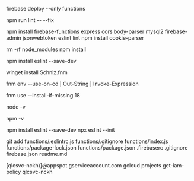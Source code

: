 firebase deploy --only functions

npm run lint -- --fix

npm install firebase-functions express cors body-parser mysql2 firebase-admin jsonwebtoken eslint lint
npm install cookie-parser

rm -rf node_modules
npm install

npm install eslint --save-dev


winget install Schniz.fnm

fnm env --use-on-cd | Out-String | Invoke-Expression

fnm use --install-if-missing 18

node -v

npm -v



npm install eslint --save-dev
npx eslint --init


git add functions/.eslintrc.js functions/.gitignore functions/index.js functions/package-lock.json functions/package.json .firebaserc .gitignore firebase.json readme.md

[qlcsvc-nckh)]@appspot.gserviceaccount.com
gcloud projects get-iam-policy qlcsvc-nckh
